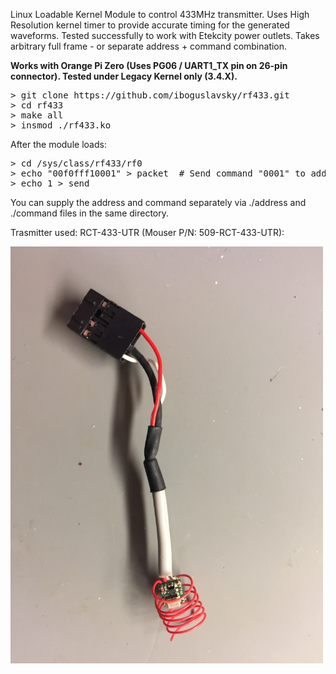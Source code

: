 Linux Loadable Kernel Module to control 433MHz transmitter. Uses High Resolution kernel timer to provide accurate timing for the generated waveforms. Tested successfully to work with Etekcity power outlets. Takes arbitrary full frame - or separate address + command combination.

**Works with Orange Pi Zero (Uses PG06 / UART1_TX pin on 26-pin connector). Tested under Legacy Kernel only (3.4.X).**

<pre>
> git clone https://github.com/iboguslavsky/rf433.git
> cd rf433
> make all
> insmod ./rf433.ko
</pre>

After the module loads:

<pre>
> cd /sys/class/rf433/rf0
> echo "00f0fff10001" > packet  # Send command "0001" to address "00f0fff1"
> echo 1 > send
</pre>

You can supply the address and command separately via ./address and ./command files in the same directory.

Trasmitter used: RCT-433-UTR (Mouser P/N: 509-RCT-433-UTR):

<img src="https://github.com/iboguslavsky/rf433/blob/master/images/IMG_3643.JPG" width="500">
